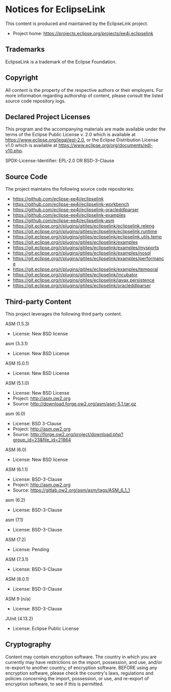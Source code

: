 [//]: # " Copyright (c) 2021 Oracle, IBM Corporation, and/or their affiliates. All rights reserved. "
[//]: # "  "
[//]: # " This program and the accompanying materials are made available under the "
[//]: # " terms of the Eclipse Public License v. 2.0 which is available at "
[//]: # " http://www.eclipse.org/legal/epl-2.0, "
[//]: # " or the Eclipse Distribution License v. 1.0 which is available at "
[//]: # " http://www.eclipse.org/org/documents/edl-v10.php. "
[//]: # "  "
[//]: # " SPDX-License-Identifier: EPL-2.0 OR BSD-3-Clause "

# Notices for EclipseLink

This content is produced and maintained by the EclipseLink project.

* Project home: https://projects.eclipse.org/projects/ee4j.eclipselink

## Trademarks

 EclipseLink is a trademark of the Eclipse Foundation.

## Copyright

All content is the property of the respective authors or their employers. For
more information regarding authorship of content, please consult the listed
source code repository logs.

## Declared Project Licenses

This program and the accompanying materials are made available under the terms
of the Eclipse Public License v. 2.0 which is available at
https://www.eclipse.org/legal/epl-2.0, or the Eclipse Distribution License v1.0
which is available at https://www.eclipse.org/org/documents/edl-v10.php.

SPDX-License-Identifier: EPL-2.0 OR BSD-3-Clause

## Source Code

The project maintains the following source code repositories:

* https://github.com/eclipse-ee4j/eclipselink
* https://github.com/eclipse-ee4j/eclipselink-workbench
* https://github.com/eclipse-ee4j/eclipselink-oracleddlparser
* https://github.com/eclipse-ee4j/eclipselink-examples
* https://github.com/eclipse-ee4j/eclipselink-asm
* https://git.eclipse.org/r/plugins/gitiles/eclipselink/eclipselink.releng
* https://git.eclipse.org/r/plugins/gitiles/eclipselink/eclipselink.runtime
* https://git.eclipse.org/r/plugins/gitiles/eclipselink/eclipselink.utils.temp
* https://git.eclipse.org/r/plugins/gitiles/eclipselink/examples
* https://git.eclipse.org/r/plugins/gitiles/eclipselink/examples/mysports
* https://git.eclipse.org/r/plugins/gitiles/eclipselink/examples/nosql
* https://git.eclipse.org/r/plugins/gitiles/eclipselink/examples/performance
* https://git.eclipse.org/r/plugins/gitiles/eclipselink/examples/temporal
* https://git.eclipse.org/r/plugins/gitiles/eclipselink/incubator
* https://git.eclipse.org/r/plugins/gitiles/eclipselink/javax.persistence
* https://git.eclipse.org/r/plugins/gitiles/eclipselink/oracleddlparser

## Third-party Content

This project leverages the following third party content.

ASM (1.5.3)

* License: New BSD license

asm (3.3.1)

* License: New BSD License

ASM (5.0.1)

* License: New BSD License

ASM (5.1.0)

* License: New BSD License
* Project: http://asm.ow2.org
* Source: http://download.forge.ow2.org/asm/asm-5.1.tar.gz

asm (6.0)

* License: BSD 3-Clause
* Project: http://asm.ow2.org
* Source:
   http://forge.ow2.org/project/download.php?group_id=23&file_id=21864

ASM (6.0)

* License: New BSD license

ASM (6.1.1)

* License: BSD-3-Clause
* Project: http://asm.ow2.org
* Source: https://gitlab.ow2.org/asm/asm/tags/ASM_6_1_1

asm (6.2)

* License: BSD-3-Clause

asm (7.1)

* License: BSD-3-Clause

ASM (7.2)

* License: Pending

ASM (7.3.1)

* License: BSD-3-Clause

ASM (8.0.1)

* License: BSD-3-Clause

ASM 9 (n/a)

* License: BSD-3-Clause

JUnit (4.13.2)

* License: Eclipse Public License

## Cryptography

Content may contain encryption software. The country in which you are currently
may have restrictions on the import, possession, and use, and/or re-export to
another country, of encryption software. BEFORE using any encryption software,
please check the country's laws, regulations and policies concerning the import,
possession, or use, and re-export of encryption software, to see if this is
permitted.
